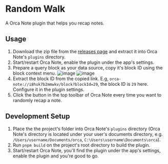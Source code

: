 # Random Walk

A Orca Note plugin that helps you recap notes.

## Usage

1. Download the zip file from the [releases page](https://github.com/sethyuan/orca-random-walk/releases) and extract it into Orca Note's `plugins` directory.
2. Start/restart Orca Note, enable the plugin under the app's settings.
3. Prepare a query block as your data source, copy it's block ID using the block context menu.
   ![image](https://github.com/user-attachments/assets/b628d7ea-5125-4106-bf69-1820d44551a7)
   ![image](https://github.com/user-attachments/assets/f73877f1-7895-4589-807c-3cca7a2fbe3d)
4. Extract the block ID from the copied link. E.g, `orca-note://i8huk7b2mmwkv/block?blockId=29`, the block ID is `29` here. Configure it in the plugin settings.
5. Click the button in the top toolbar of Orca Note ​every time you want to randomly recap a note.

## Development Setup

1. Place the the project's folder into Orca Note's `plugins` directory (Orca Note's directory is located under your user's documents directory, e.g. `/Users/username/Documents/orca`, `C:\Users\username\Documents\orca`).
2. Run `pnpm build` on the project's root directory to build the plugin.
3. Start/restart Orca Note, you'll find the plugin under the app's settings, enable the plugin and you're good to go.
